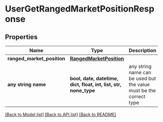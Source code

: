# UserGetRangedMarketPositionResponse


## Properties
Name | Type | Description | Notes
------------ | ------------- | ------------- | -------------
**ranged_market_position** | [**RangedMarketPosition**](RangedMarketPosition.md) |  | 
**any string name** | **bool, date, datetime, dict, float, int, list, str, none_type** | any string name can be used but the value must be the correct type | [optional]

[[Back to Model list]](../README.md#documentation-for-models) [[Back to API list]](../README.md#documentation-for-api-endpoints) [[Back to README]](../README.md)


